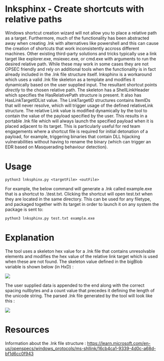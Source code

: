 # lnksphinx - Create shortcuts with relative paths
Windows shortcut creation wizard will not allow you to place a relative path as a target. Furthermore, much of the functionality has been abstracted away when creating .lnk with alternatives like powershell and this can cause the creation of shortcuts that work inconsistently accross different machines. Other existing third-party solutions and tricks typically use a link target like explorer.exe, msiexec.exe, or cmd.exe with arguments to run the desired relative path. While these may work in some cases they are not OPSEC friendly and rely on additional tools when the functionality is in fact already included in the .lnk file structure itself.
lnksphinx is a workaround which uses a valid .lnk file skeleton as a template and modifies it dynamically based on the user supplied input. The resultant shortcut points _directly_ to the chosen relative path. The skeleton has a ShellLinkHeader which specifies the HasRelativePath structure is present. It also has HasLinkTargetIDList value.
The LinkTargetID structures contains ItemIDs that will never resolve, which will trigger usage of the defined relativeLink structure. The relative Link value is modified dynamically by the tool to contain the value of the payload specified by the user.
This results in a portable .lnk file which will always launch the specified payload when it is placed adjacent to its target. This is particularly useful for red team engagements where a shortcut file is required for initial detonation of a payload, for example, triggering binaries that contain DLL hijacking vulnerabilities without having to rename the binary (which can trigger an EDR based on Masquerading behaviour detection). 

# Usage
```python3 lnksphinx.py <targetFile> <outFile>``` 

For example, the below command will generate a .lnk called example.exe that is a shortcut to .\test.txt. Clicking the shortcut will open test.txt when they are located in the same directory. This can be used for any filetype, and packaged together with its target in order to launch it on any system the package is sent to: 

```python3 lnksphinx.py test.txt example.exe```


# Explanation
The tool uses a skeleton hex value for a .lnk file that contains unresolvable elements and modifies the hex value of the relative link target which is used when these are not found. The skeleton value defined in the bigBlob variable is shown below (in HxD) :

![](https://github.com/PN-Tester/lnksphinx/blob/main/hexView.PNG) 

The user supplied data is appended to the end along with the correct spacing nullbytes and a count value that precedes it defining the length of the unicode string.
The parsed .lnk file generated by the tool will look like this : 

![](https://github.com/PN-Tester/lnksphinx/blob/main/structure.PNG)

# Resources
Information about the .lnk file structure : https://learn.microsoft.com/en-us/openspecs/windows_protocols/ms-shllink/16cb4ca1-9339-4d0c-a68d-bf1d6cc0f943
